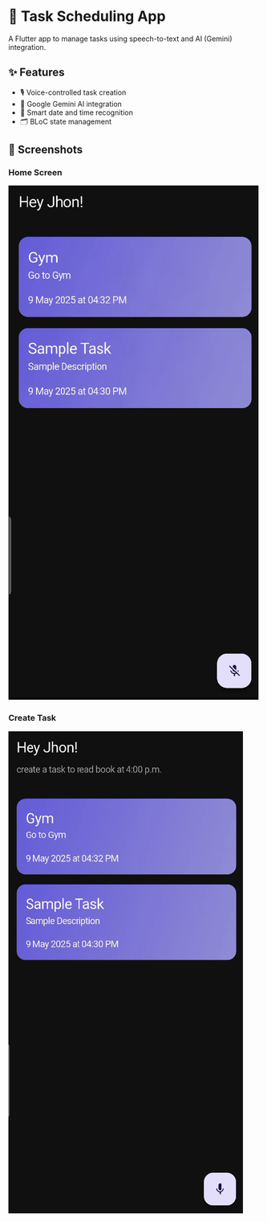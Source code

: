 # 📝 Task Scheduling App

A Flutter app to manage tasks using speech-to-text and AI (Gemini) integration.

## ✨ Features

- 🎙️ Voice-controlled task creation
- 🧠 Google Gemini AI integration
- 📅 Smart date and time recognition
- 🗂️ BLoC state management

## 📸 Screenshots

### Home Screen

![Page1 Screenshot](screenshots/screen1.png)

### Create Task

![Page2 Screenshot](screenshots/screen2.png)


